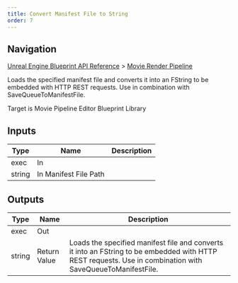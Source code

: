```yaml
---
title: Convert Manifest File to String
order: 7
---
```

## Navigation

[Unreal Engine Blueprint API Reference](https://dev.epicgames.com/documentation/en-us/unreal-engine/BlueprintAPI) > [Movie Render Pipeline](https://dev.epicgames.com/documentation/en-us/unreal-engine/BlueprintAPI/MovieRenderPipeline)

Loads the specified manifest file and converts it into an FString to be embedded with HTTP REST requests. Use in combination with SaveQueueToManifestFile.

Target is Movie Pipeline Editor Blueprint Library

## Inputs

| Type | Name | Description |
| --- | --- | --- |
| exec | In |  |
| string | In Manifest File Path |  |

## Outputs

| Type | Name | Description |
| --- | --- | --- |
| exec | Out |  |
| string | Return Value | Loads the specified manifest file and converts it into an FString to be embedded with HTTP REST requests. Use in combination with SaveQueueToManifestFile. |
